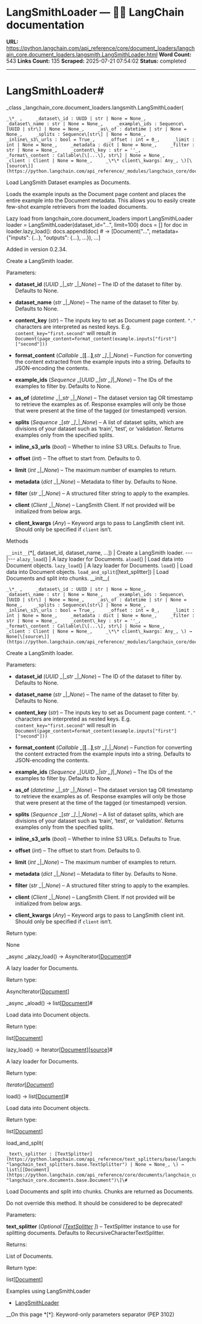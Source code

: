 # LangSmithLoader — 🦜🔗 LangChain  documentation

**URL:** https://python.langchain.com/api_reference/core/document_loaders/langchain_core.document_loaders.langsmith.LangSmithLoader.html
**Word Count:** 543
**Links Count:** 135
**Scraped:** 2025-07-21 07:54:02
**Status:** completed

---

# LangSmithLoader\#

_class _langchain\_core.document\_loaders.langsmith.LangSmithLoader\(

    _\*_ ,     _dataset\_id : UUID | str | None = None_,     _dataset\_name : str | None = None_,     _example\_ids : Sequence\[UUID | str\] | None = None_,     _as\_of : datetime | str | None = None_,     _splits : Sequence\[str\] | None = None_,     _inline\_s3\_urls : bool = True_,     _offset : int = 0_,     _limit : int | None = None_,     _metadata : dict | None = None_,     _filter : str | None = None_,     _content\_key : str = ''_,     _format\_content : Callable\[\[...\], str\] | None = None_,     _client : Client | None = None_,     _\*\* client\_kwargs: Any_, \)[\[source\]](https://python.langchain.com/api_reference/_modules/langchain_core/document_loaders/langsmith.html#LangSmithLoader)\#     

Load LangSmith Dataset examples as Documents.

Loads the example inputs as the Document page content and places the entire example into the Document metadata. This allows you to easily create few-shot example retrievers from the loaded documents.

Lazy load               from langchain_core.document_loaders import LangSmithLoader          loader = LangSmithLoader(dataset_id="...", limit=100)     docs = []     for doc in loader.lazy_load():         docs.append(doc)                    # -> [Document("...", metadata={"inputs": {...}, "outputs": {...}, ...}), ...]     

Added in version 0.2.34.

Create a LangSmith loader.

Parameters:     

  * **dataset\_id** \(_UUID_ _|__str_ _|__None_\) – The ID of the dataset to filter by. Defaults to None.

  * **dataset\_name** \(_str_ _|__None_\) – The name of the dataset to filter by. Defaults to None.

  * **content\_key** \(_str_\) – The inputs key to set as Document page content. `"."` characters are interpreted as nested keys. E.g. `content_key="first.second"` will result in `Document(page_content=format_content(example.inputs["first"]["second"]))`

  * **format\_content** \(_Callable_ _\[__\[__...__\]__,__str_ _\]__|__None_\) – Function for converting the content extracted from the example inputs into a string. Defaults to JSON-encoding the contents.

  * **example\_ids** \(_Sequence_ _\[__UUID_ _|__str_ _\]__|__None_\) – The IDs of the examples to filter by. Defaults to None.

  * **as\_of** \(_datetime_ _|__str_ _|__None_\) – The dataset version tag OR timestamp to retrieve the examples as of. Response examples will only be those that were present at the time of the tagged \(or timestamped\) version.

  * **splits** \(_Sequence_ _\[__str_ _\]__|__None_\) – A list of dataset splits, which are divisions of your dataset such as ‘train’, ‘test’, or ‘validation’. Returns examples only from the specified splits.

  * **inline\_s3\_urls** \(_bool_\) – Whether to inline S3 URLs. Defaults to True.

  * **offset** \(_int_\) – The offset to start from. Defaults to 0.

  * **limit** \(_int_ _|__None_\) – The maximum number of examples to return.

  * **metadata** \(_dict_ _|__None_\) – Metadata to filter by. Defaults to None.

  * **filter** \(_str_ _|__None_\) – A structured filter string to apply to the examples.

  * **client** \(_Client_ _|__None_\) – LangSmith Client. If not provided will be initialized from below args.

  * **client\_kwargs** \(_Any_\) – Keyword args to pass to LangSmith client init. Should only be specified if `client` isn’t.

Methods

`__init__`\(\*\[, dataset\_id, dataset\_name, ...\]\) | Create a LangSmith loader.   ---|---   `alazy_load`\(\) | A lazy loader for Documents.   `aload`\(\) | Load data into Document objects.   `lazy_load`\(\) | A lazy loader for Documents.   `load`\(\) | Load data into Document objects.   `load_and_split`\(\[text\_splitter\]\) | Load Documents and split into chunks.      \_\_init\_\_\(

    _\*_ ,     _dataset\_id : UUID | str | None = None_,     _dataset\_name : str | None = None_,     _example\_ids : Sequence\[UUID | str\] | None = None_,     _as\_of : datetime | str | None = None_,     _splits : Sequence\[str\] | None = None_,     _inline\_s3\_urls : bool = True_,     _offset : int = 0_,     _limit : int | None = None_,     _metadata : dict | None = None_,     _filter : str | None = None_,     _content\_key : str = ''_,     _format\_content : Callable\[\[...\], str\] | None = None_,     _client : Client | None = None_,     _\*\* client\_kwargs: Any_, \) → None[\[source\]](https://python.langchain.com/api_reference/_modules/langchain_core/document_loaders/langsmith.html#LangSmithLoader.__init__)\#     

Create a LangSmith loader.

Parameters:     

  * **dataset\_id** \(_UUID_ _|__str_ _|__None_\) – The ID of the dataset to filter by. Defaults to None.

  * **dataset\_name** \(_str_ _|__None_\) – The name of the dataset to filter by. Defaults to None.

  * **content\_key** \(_str_\) – The inputs key to set as Document page content. `"."` characters are interpreted as nested keys. E.g. `content_key="first.second"` will result in `Document(page_content=format_content(example.inputs["first"]["second"]))`

  * **format\_content** \(_Callable_ _\[__\[__...__\]__,__str_ _\]__|__None_\) – Function for converting the content extracted from the example inputs into a string. Defaults to JSON-encoding the contents.

  * **example\_ids** \(_Sequence_ _\[__UUID_ _|__str_ _\]__|__None_\) – The IDs of the examples to filter by. Defaults to None.

  * **as\_of** \(_datetime_ _|__str_ _|__None_\) – The dataset version tag OR timestamp to retrieve the examples as of. Response examples will only be those that were present at the time of the tagged \(or timestamped\) version.

  * **splits** \(_Sequence_ _\[__str_ _\]__|__None_\) – A list of dataset splits, which are divisions of your dataset such as ‘train’, ‘test’, or ‘validation’. Returns examples only from the specified splits.

  * **inline\_s3\_urls** \(_bool_\) – Whether to inline S3 URLs. Defaults to True.

  * **offset** \(_int_\) – The offset to start from. Defaults to 0.

  * **limit** \(_int_ _|__None_\) – The maximum number of examples to return.

  * **metadata** \(_dict_ _|__None_\) – Metadata to filter by. Defaults to None.

  * **filter** \(_str_ _|__None_\) – A structured filter string to apply to the examples.

  * **client** \(_Client_ _|__None_\) – LangSmith Client. If not provided will be initialized from below args.

  * **client\_kwargs** \(_Any_\) – Keyword args to pass to LangSmith client init. Should only be specified if `client` isn’t.

Return type:     

None

_async _alazy\_load\(\) → AsyncIterator\[[Document](https://python.langchain.com/api_reference/core/documents/langchain_core.documents.base.Document.html#langchain_core.documents.base.Document "langchain_core.documents.base.Document")\]\#     

A lazy loader for Documents.

Return type:     

AsyncIterator\[[Document](https://python.langchain.com/api_reference/core/documents/langchain_core.documents.base.Document.html#langchain_core.documents.base.Document "langchain_core.documents.base.Document")\]

_async _aload\(\) → list\[[Document](https://python.langchain.com/api_reference/core/documents/langchain_core.documents.base.Document.html#langchain_core.documents.base.Document "langchain_core.documents.base.Document")\]\#     

Load data into Document objects.

Return type:     

list\[[Document](https://python.langchain.com/api_reference/core/documents/langchain_core.documents.base.Document.html#langchain_core.documents.base.Document "langchain_core.documents.base.Document")\]

lazy\_load\(\) → Iterator\[[Document](https://python.langchain.com/api_reference/core/documents/langchain_core.documents.base.Document.html#langchain_core.documents.base.Document "langchain_core.documents.base.Document")\][\[source\]](https://python.langchain.com/api_reference/_modules/langchain_core/document_loaders/langsmith.html#LangSmithLoader.lazy_load)\#     

A lazy loader for Documents.

Return type:     

_Iterator_\[[_Document_](https://python.langchain.com/api_reference/core/documents/langchain_core.documents.base.Document.html#langchain_core.documents.base.Document "langchain_core.documents.base.Document")\]

load\(\) → list\[[Document](https://python.langchain.com/api_reference/core/documents/langchain_core.documents.base.Document.html#langchain_core.documents.base.Document "langchain_core.documents.base.Document")\]\#     

Load data into Document objects.

Return type:     

list\[[Document](https://python.langchain.com/api_reference/core/documents/langchain_core.documents.base.Document.html#langchain_core.documents.base.Document "langchain_core.documents.base.Document")\]

load\_and\_split\(

    _text\_splitter : [TextSplitter](https://python.langchain.com/api_reference/text_splitters/base/langchain_text_splitters.base.TextSplitter.html#langchain_text_splitters.base.TextSplitter "langchain_text_splitters.base.TextSplitter") | None = None_, \) → list\[[Document](https://python.langchain.com/api_reference/core/documents/langchain_core.documents.base.Document.html#langchain_core.documents.base.Document "langchain_core.documents.base.Document")\]\#     

Load Documents and split into chunks. Chunks are returned as Documents.

Do not override this method. It should be considered to be deprecated\!

Parameters:     

**text\_splitter** \(_Optional_ _\[_[_TextSplitter_](https://python.langchain.com/api_reference/text_splitters/base/langchain_text_splitters.base.TextSplitter.html#langchain_text_splitters.base.TextSplitter "langchain_text_splitters.base.TextSplitter") _\]_\) – TextSplitter instance to use for splitting documents. Defaults to RecursiveCharacterTextSplitter.

Returns:     

List of Documents.

Return type:     

list\[[Document](https://python.langchain.com/api_reference/core/documents/langchain_core.documents.base.Document.html#langchain_core.documents.base.Document "langchain_core.documents.base.Document")\]

Examples using LangSmithLoader

  * [LangSmithLoader](https://python.langchain.com/docs/integrations/document_loaders/langsmith/)

__On this page   *[\*]: Keyword-only parameters separator (PEP 3102)